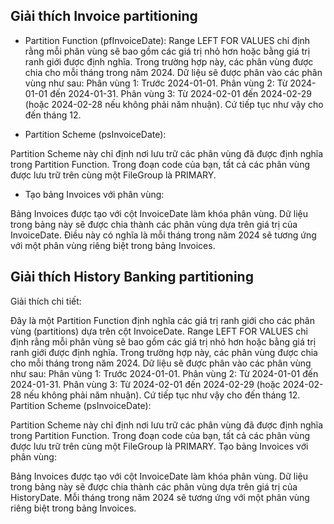 ## Giải thích Invoice partitioning


- Partition Function (pfInvoiceDate):
Range LEFT FOR VALUES chỉ định rằng mỗi phân vùng sẽ bao gồm các giá trị nhỏ hơn hoặc bằng giá trị ranh giới được định nghĩa.
Trong trường hợp này, các phân vùng được chia cho mỗi tháng trong năm 2024. Dữ liệu sẽ được phân vào các phân vùng như sau:
Phân vùng 1: Trước 2024-01-01.
Phân vùng 2: Từ 2024-01-01 đến 2024-01-31.
Phân vùng 3: Từ 2024-02-01 đến 2024-02-29 (hoặc 2024-02-28 nếu không phải năm nhuận).
Cứ tiếp tục như vậy cho đến tháng 12.

- Partition Scheme (psInvoiceDate):

Partition Scheme này chỉ định nơi lưu trữ các phân vùng đã được định nghĩa trong Partition Function.
Trong đoạn code của bạn, tất cả các phân vùng được lưu trữ trên cùng một FileGroup là PRIMARY.

- Tạo bảng Invoices với phân vùng:

Bảng Invoices được tạo với cột InvoiceDate làm khóa phân vùng.
Dữ liệu trong bảng này sẽ được chia thành các phân vùng dựa trên giá trị của InvoiceDate.
Điều này có nghĩa là mỗi tháng trong năm 2024 sẽ tương ứng với một phân vùng riêng biệt trong bảng Invoices.


## Giải thích History Banking partitioning


Giải thích chi tiết:



Đây là một Partition Function định nghĩa các giá trị ranh giới cho các phân vùng (partitions) dựa trên cột InvoiceDate.
Range LEFT FOR VALUES chỉ định rằng mỗi phân vùng sẽ bao gồm các giá trị nhỏ hơn hoặc bằng giá trị ranh giới được định nghĩa.
Trong trường hợp này, các phân vùng được chia cho mỗi tháng trong năm 2024. Dữ liệu sẽ được phân vào các phân vùng như sau:
Phân vùng 1: Trước 2024-01-01.
Phân vùng 2: Từ 2024-01-01 đến 2024-01-31.
Phân vùng 3: Từ 2024-02-01 đến 2024-02-29 (hoặc 2024-02-28 nếu không phải năm nhuận).
Cứ tiếp tục như vậy cho đến tháng 12.
Partition Scheme (psInvoiceDate):

Partition Scheme này chỉ định nơi lưu trữ các phân vùng đã được định nghĩa trong Partition Function.
Trong đoạn code của bạn, tất cả các phân vùng được lưu trữ trên cùng một FileGroup là PRIMARY.
Tạo bảng Invoices với phân vùng:

Bảng Invoices được tạo với cột InvoiceDate làm khóa phân vùng.
Dữ liệu trong bảng này sẽ được chia thành các phân vùng dựa trên giá trị của HistoryDate.
Mỗi tháng trong năm 2024 sẽ tương ứng với một phân vùng riêng biệt trong bảng Invoices.

